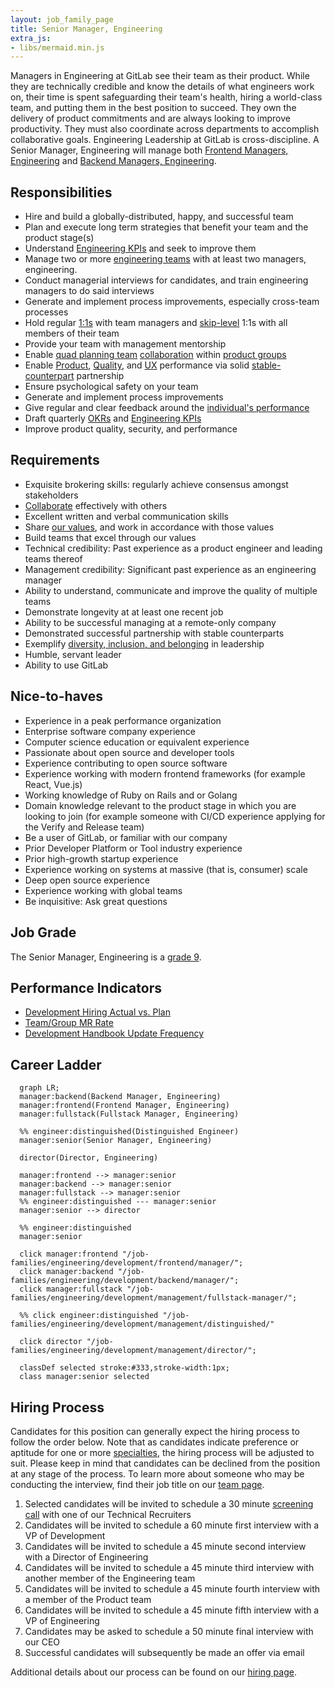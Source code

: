```yaml
---
layout: job_family_page
title: Senior Manager, Engineering
extra_js:
- libs/mermaid.min.js
---
```


Managers in Engineering at GitLab see their team as their product. While they are technically credible and know the details of what engineers work on, their time is spent safeguarding their team's health, hiring a world-class team, and putting them in the best position to succeed. They own the delivery of product commitments and are always looking to improve productivity. They must also coordinate across departments to accomplish collaborative goals. Engineering Leadership at GitLab is cross-discipline. A Senior Manager, Engineering will manage both [Frontend Managers, Engineering](/job-families/engineering/development/frontend/manager/) and [Backend Managers, Engineering](/job-families/engineering/development/backend/manager/).

## Responsibilities

* Hire and build a globally-distributed, happy, and successful team
* Plan and execute long term strategies that benefit your team and the product stage(s)
* Understand [Engineering KPIs](/handbook/engineering/performance-indicators/#key-performance-indicators) and seek to improve them
* Manage two or more [engineering teams](/handbook/engineering/#engineering-departments-sub-departments--teams) with at least two managers, engineering.
* Conduct managerial interviews for candidates, and train engineering managers to do said interviews
* Generate and implement process improvements, especially cross-team processes
* Hold regular [1:1s](/handbook/leadership/1-1/) with team managers and [skip-level](/handbook/leadership/skip-levels/) 1:1s with all members of their team
* Provide your team with management mentorship
* Enable [quad planning team](/handbook/product/product-processes/#pm-em-ux-and-set-quad-dris) [collaboration](/handbook/values/#collaboration) within [product groups](/company/team/structure/#product-groups)
* Enable [Product](/handbook/product/performance-indicators/), [Quality](/handbook/engineering/quality/performance-indicators/), and [UX](/handbook/engineering/ux/performance-indicators/) performance via solid [stable-counterpart](/handbook/leadership/#stable-counterparts) partnership
* Ensure psychological safety on your team
* Generate and implement process improvements
* Give regular and clear feedback around the [individual's performance](/handbook/leadership/1-1/suggested-agenda-format/)
* Draft quarterly [OKRs](/company/okrs/) and [Engineering KPIs](/handbook/engineering/performance-indicators/#key-performance-indicators)
* Improve product quality, security, and performance

## Requirements

* Exquisite brokering skills: regularly achieve consensus amongst stakeholders
* [Collaborate](/handbook/values/#collaboration) effectively with others
* Excellent written and verbal communication skills
* Share [our values](/handbook/values/), and work in accordance with those values
* Build teams that excel through our values
* Technical credibility: Past experience as a product engineer and leading teams thereof
* Management credibility: Significant past experience as an engineering manager
* Ability to understand, communicate and improve the quality of multiple teams
* Demonstrate longevity at at least one recent job
* Ability to be successful managing at a remote-only company
* Demonstrated successful partnership with stable counterparts
* Exemplify [diversity, inclusion, and belonging](/handbook/values/#diversity-inclusion) in leadership
* Humble, servant leader
* Ability to use GitLab

## Nice-to-haves

* Experience in a peak performance organization
* Enterprise software company experience
* Computer science education or equivalent experience
* Passionate about open source and developer tools
* Experience contributing to open source software
* Experience working with modern frontend frameworks (for example React, Vue.js)
* Working knowledge of Ruby on Rails and or Golang
* Domain knowledge relevant to the product stage in which you are looking to join (for example someone with CI/CD experience applying for the Verify and Release team)
* Be a user of GitLab, or familiar with our company
* Prior Developer Platform or Tool industry experience
* Prior high-growth startup experience
* Experience working on systems at massive (that is, consumer) scale
* Deep open source experience
* Experience working with global teams
* Be inquisitive: Ask great questions

## Job Grade

The  Senior Manager, Engineering is a [grade 9](/handbook/total-rewards/compensation/compensation-calculator/#gitlab-job-grades).

## Performance Indicators

* [Development Hiring Actual vs. Plan](/handbook/engineering/development/performance-indicators/#development-hiring-actual-vs-plan)
* [Team/Group MR Rate](/handbook/engineering/development/performance-indicators/#development-department-member-mr-rate)
* [Development Handbook Update Frequency](/handbook/engineering/development/performance-indicators/#development-handbook-update-frequency)

## Career Ladder

```mermaid
  graph LR;
  manager:backend(Backend Manager, Engineering)
  manager:frontend(Frontend Manager, Engineering)
  manager:fullstack(Fullstack Manager, Engineering)

  %% engineer:distinguished(Distinguished Engineer)
  manager:senior(Senior Manager, Engineering)
  
  director(Director, Engineering)

  manager:frontend --> manager:senior
  manager:backend --> manager:senior
  manager:fullstack --> manager:senior
  %% engineer:distinguished --- manager:senior
  manager:senior --> director

  %% engineer:distinguished
  manager:senior

  click manager:frontend "/job-families/engineering/development/frontend/manager/";
  click manager:backend "/job-families/engineering/development/backend/manager/";
  click manager:fullstack "/job-families/engineering/development/management/fullstack-manager/";

  %% click engineer:distinguished "/job-families/engineering/development/management/distinguished/"

  click director "/job-families/engineering/development/management/director/";

  classDef selected stroke:#333,stroke-width:1px;
  class manager:senior selected
```

## Hiring Process

Candidates for this position can generally expect the hiring process to follow the order below. Note that as candidates indicate preference or aptitude for one or more [specialties](#specialties), the hiring process will be adjusted to suit. Please keep in mind that candidates can be declined from the position at any stage of the process. To learn more about someone who may be conducting the interview, find their job title on our [team page](/company/team).

1. Selected candidates will be invited to schedule a 30 minute [screening call](/handbook/hiring/#screening-call) with one of our Technical Recruiters
1. Candidates will be invited to schedule a 60 minute first interview with a VP of Development
1. Candidates will be invited to schedule a 45 minute second interview with a Director of Engineering
1. Candidates will be invited to schedule a 45 minute third interview with another member of the Engineering team
1. Candidates will be invited to schedule a 45 minute fourth interview with a member of the Product team
1. Candidates will be invited to schedule a 45 minute fifth interview with a VP of Engineering
1. Candidates may be asked to schedule a 50 minute final interview with our CEO
1. Successful candidates will subsequently be made an offer via email

Additional details about our process can be found on our [hiring page](/handbook/hiring).
